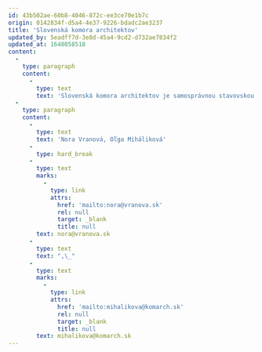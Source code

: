 ```yaml
---
id: 43b502ae-60b8-4046-872c-ee3ce70e1b7c
origin: 0142834f-d5a4-4e37-9226-bdadc2ae3237
title: 'Slovenská komora architektov'
updated_by: 5eadff7d-3e8d-45a4-9cd2-d732ae7834f2
updated_at: 1648058518
content:
  -
    type: paragraph
    content:
      -
        type: text
        text: 'Slovenská komora architektov je samosprávnou stavovskou organizáciou s preneseným výkonom štátnej moci, ktorá reguluje výkon povolania architekt / architektka a podieľa sa na ochrane verejných záujmov v oblasti architektúry a urbanizmu. Je členom Architektonickej rady Európy ACE a súčasťou siete príslušných orgánov v architektúre ENACA. Okrem úloh vyplývajúcich zo zákona, Slovenská komora architektov overuje súťažné podmienky súťaží návrhov v oblasti architektúry a urbanizmu vo verejnom obstarávaní a poskytuje vyhlasovateľom odbornú pomoc pri organizovaní verejných súťaží a ich vyhodnocovaní. Zároveň je organizátorom Ceny za architektúru CE-ZA-AR.'
  -
    type: paragraph
    content:
      -
        type: text
        text: 'Nora Vranová, Oľga Miháliková'
      -
        type: hard_break
      -
        type: text
        marks:
          -
            type: link
            attrs:
              href: 'mailto:nora@vranova.sk'
              rel: null
              target: _blank
              title: null
        text: nora@vranova.sk
      -
        type: text
        text: ",\_"
      -
        type: text
        marks:
          -
            type: link
            attrs:
              href: 'mailto:mihalikova@komarch.sk'
              rel: null
              target: _blank
              title: null
        text: mihalikova@komarch.sk
---
```

